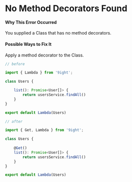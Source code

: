 # No Method Decorators Found

#### Why This Error Occurred

You supplied a Class that has no method decorators. 

#### Possible Ways to Fix It

Apply a method decorator to the Class.

```ts
// before

import { Lambda } from '9ight';

class Users {

    list(): Promise<User[]> {
        return usersService.findAll()
    }
}

export default Lambda(Users)
```

```ts
// after

import { Get, Lambda } from '9ight';

class Users {
    
    @Get()
    list(): Promise<User[]> {
        return usersService.findAll()
    }
}

export default Lambda(Users)
```
